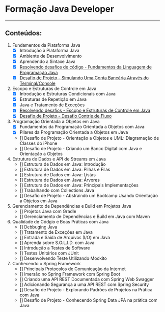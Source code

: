 # Formação Java Developer

---

## Conteúdos:
1. Fundamentos da Plataforma Java
    - [x] Introdução à Plataforma Java
    - [x] Ambiente de Desenvolvimento
    - [x] Aprendendo a Sintaxe Java
    - [x] [Resolvendo desafios de código - Fundamentos da Linguagem de Programação Java](https://github.com/KayllaneGPina/formacao-java-developer/tree/main/Desafios%20de%20Codigo)
    - [x] [Desafio de Projeto - Simulando Uma Conta Bancária Através do Terminal/Console](https://github.com/KayllaneGPina/formacao-java-developer/tree/main/Desafio%20de%20Projeto)
2. Escopo e Estruturas de Controle em Java
    - [x] Introdução e Estruturas Condicionais com Java
    - [x] Estruturas de Repetição em Java
    - [x] Java e Tratamento de Exceções
    - [x] [Resolvendo desafios - Escopo e Estruturas de Controle em Java](https://github.com/KayllaneGPina/formacao-java-developer/tree/main/Desafios%20de%20Codigo)
    - [x] [Desafio de Projeto - Desafio Contrle de Fluxo](https://github.com/KayllaneGPina/formacao-java-developer/tree/main/Desafio%20de%20Projeto/src/DesafioControleFluxo)
3. Programação Orientada a Objetos em Java
    - [x] Fundamentos da Programação Orientada a Objetos com Java
    - [x] Pilares da Programação Orientada a Objetos em Java
    - [] Desafio de Projeto - Orientação a Objetos e UML: Diagramação de Classes do iPhone
    - [] Desafio de Projeto - Criando um Banco Digital com Java e Orientação a Objetos
4. Estrutura de Dados e API de Streams em Java
    - [] Estrutura de Dados em Java: Introdução
    - [] Estrutura de Dados em Java: Pilhas e Filas
    - [] Estrutura de Dados em Java: Listas
    - [] Estrutura de Dados em Java: Árvores
    - [] Estrutura de Dados em Java: Principais Implementações
    - [] Trabalhando com Collections Java
    - [] Desafio de Projeto - Abstraindo um Bootcamp Usando Orientação a Objetos em Java
5. Gerenciamento de Dependências e Build em Projetos Java
    - [] Projetos Java com Gradle
    - [] Gerenciamento de Dependências e Build em Java com Maven
6. Qualidade de Códgio e Boas Práticas com Java
    - [] Debbuging Java
    - [] Tratamento de Exceções em Java
    - [] Entrada e Saída de Arquivos (I/O) em Java
    - [] Aprenda sobre S.O.L.I.D. com Java
    - [] Introdução a Testes de Software
    - [] Testes Unitários com JUnit
    - [] Desenvolvendo Teste Utilizando Mockito
7. Conhecendo o Spring Framework
    - [] Principais Protocolos de Comunicação da Internet
    - [] Imersão no Spring Framework com Spring Boot
    - [] Criando uma API REST Documentada com Spring Web Swagger
    - [] Adicionando Segurança a uma API REST com Spring Security
    - [] Desafio de Projeto - Explorando Padrões de Projetos na Prática com Java
    - [] Desafio de Projeto - Conhecendo Spring Data JPA na prática com Java


